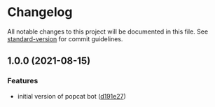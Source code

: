 # Changelog

All notable changes to this project will be documented in this file. See [standard-version](https://github.com/conventional-changelog/standard-version) for commit guidelines.

## 1.0.0 (2021-08-15)


### Features

* initial version of popcat bot ([d191e27](https://github.com/icelam/popcat-bot/commit/d191e27d10e53496b0f216e9d52cddf84a749162))
